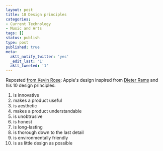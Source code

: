 ```yaml
---
layout: post
title: 10 Design principles
categories:
- Current Technology
- Music and Arts
tags: []
status: publish
type: post
published: true
meta:
  aktt_notify_twitter: 'yes'
  _edit_last: '1'
  aktt_tweeted: '1'
---
```

Reposted [from Kevin Rose](http://kevinrose.com/blogg/2010/8/19/where-does-apple-draw-its-design-inspiration-meet-dieter-ram.html): Apple's design inspired from [Dieter Rams](http://en.wikipedia.org/wiki/Dieter_Rams) and his 10 design principles:

1. is innovative
2. makes a product useful
3. is aesthetic
4. makes a product understandable
5. is unobtrusive
6. is honest
7. is long-lasting
8. is thorough down to the last detail
9. is environmentally friendly
10. is as little design as possible
